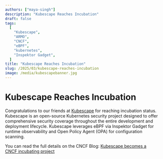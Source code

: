 ```yaml
---
authors: ["maya-singh"]
description: "Kubescape Reaches Incubation"
draft: false
tags:
  [
    "Kubescape",
    "ARMO",
    "CNCF",
    "eBPF",
    "kubernetes",
    "Inspektor Gadget",
  ]
title: "Kubescape Reaches Incubation"
slug: /2025/03/kubescape-reaches-incubation
image: /media/kubescapebanner.jpg
---
```


# Kubescape Reaches Incubation

Congratulations to our friends at [Kubescape](https://github.com/kubescape) for reaching incubation status. Kubescape is an open-source Kubernetes security project designed to offer comprehensive security coverage throughout the entire development and deployment lifecycle. Kubescape leverages eBPF via Inspektor Gadget for runtime observability and Open Policy Agent (OPA) for configuration scanning.

You can read the full details on the CNCF Blog: [Kubescape becomes a CNCF incubating project](https://www.cncf.io/blog/2025/03/24/kubescape-becomes-a-cncf-incubating-project/)
<!-- truncate -->